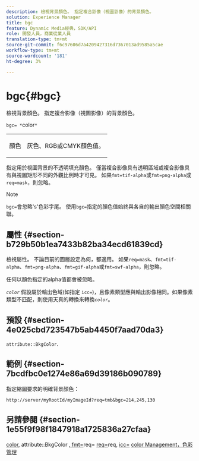 ```yaml
---
description: 檢視背景顏色。 指定複合影像（視圖影像）的背景顏色。
solution: Experience Manager
title: bgc
feature: Dynamic Media經典，SDK/API
role: 開發人員，商業從業人員
translation-type: tm+mt
source-git-commit: f6c97606d7a4209427316d7367013ad9585a5cae
workflow-type: tm+mt
source-wordcount: '181'
ht-degree: 3%

---
```



# bgc{#bgc}

檢視背景顏色。 指定複合影像（視圖影像）的背景顏色。

`bgc= *`color`*`

<table id="simpletable_998CF426296945FEA48D19E33B71A17E"> 
 <tr class="strow"> 
  <td class="stentry"> <p><span class="codeph"> <span class="varname"> 顏色</span></span> </p> </td> 
  <td class="stentry"> <p>灰色、RGB或CMYK顏色值。 </p></td> 
 </tr> 
</table>

指定用於視圖背景的不透明填充顏色。 僅當複合影像具有透明區域或複合影像具有與視圖矩形不同的外觀比例時才可見。 如果`fmt=tif-alpha`或`fmt=png-alpha`或`req=mask`，則忽略。

>[!NOTE]
>
>`bgc=`會忽略&#39;s&#39;色彩字尾。 使用`bgc=`指定的顏色值始終與各自的輸出顏色空間相關聯。

## 屬性 {#section-b729b50b1ea7433b82ba34ecd61839cd}

檢視屬性。 不論目前的圖層設定為何，都適用。 如果`req=mask`、`fmt=tif-alpha`、`fmt=png-alpha`、`fmt=gif-alpha`或`fmt=swf-alpha`，則忽略。

任何以顏色指定的alpha值都會被忽略。

*`color`* 假設屬於輸出色域(如指定 `icc=`)，且像素類型應與輸出影像相同。如果像素類型不匹配，則使用天真的轉換來轉換&#x200B;*`color`*。

## 預設 {#section-4e025cbd723547b5ab4450f7aad70da3}

`attribute::BkgColor`.

## 範例 {#section-7bcdfbc0e1274e86a69d39186b090789}

指定縮圖要求的明確背景顏色：

`http://server/myRootId/myImageId?req=tmb&bgc=214,245,130`

## 另請參閱 {#section-1e55f9f98f1847918a1725836a27cfaa}

[color](../../../../../is-api/http-ref/image-serving-api-ref/c-http-protocol-reference/c-data-types/r-is-http-color.md#reference-0fdb264a3aed4bd78451bb55311f6e93), attribute::BkgColor [, fmt=](../../../../../is-api/image-catalog/image-serving-api-ref/c-image-catalog-reference/c-attributes-reference/r-bkgcolor.md#reference-ed53106ee50442d7a2dd3e1f60e6f0f8)req= [req=](../../../../../is-api/http-ref/image-serving-api-ref/c-http-protocol-reference/c-command-reference/r-is-http-fmt.md#reference-cdf10043423b45ba9fe15157fb3ae37a)req,  [icc=](../../../../../is-api/http-ref/image-serving-api-ref/c-http-protocol-reference/c-command-reference/r-req/r-req.md#reference-907cdb4a97034db7ad94695f25552e76) [](../../../../../is-api/http-ref/image-serving-api-ref/c-http-protocol-reference/c-command-reference/r-icc.md#reference-182b5679e21e4df3b4d330535a5a7517) [color Management，色彩管理](../../../../../is-api/http-ref/image-serving-api-ref/c-http-protocol-reference/c-syntax-and-features/r-color-management.md#reference-c7e4a72d589145189f7e4bcb6b4544d7)
